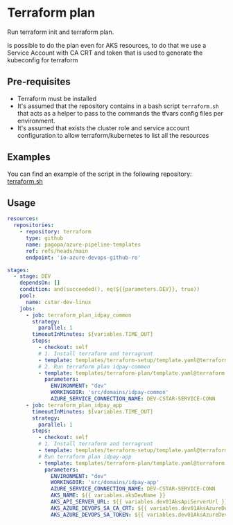 # Terraform plan

Run terraform init and terraform plan.

Is possible to do the plan even for AKS resources, to do that we use a Service Account with CA CRT and token that is used to generate the kubeconfig for terraform

## Pre-requisites

* Terraform must be installed
* It's assumed that the repository contains in a bash script `terraform.sh` that acts as a helper to pass to the commands the tfvars config files per environment.
* It's assumed that exists the cluster role and service account configuration to allow terraform/kubernetes to list all the resources

## Examples

You can find an example of the script in the following repository: [terraform.sh](https://github.com/pagopa/selfcare-infra/blob/main/src/core/terraform.sh)

## Usage

```yaml
resources:
  repositories:
    - repository: terraform
      type: github
      name: pagopa/azure-pipeline-templates
      ref: refs/heads/main
      endpoint: 'io-azure-devops-github-ro'

stages:
  - stage: DEV
    dependsOn: []
    condition: and(succeeded(), eq(${{parameters.DEV}}, true))
    pool:
      name: cstar-dev-linux
    jobs:
      - job: terraform_plan_idpay_common
        strategy:
          parallel: 1
        timeoutInMinutes: $[variables.TIME_OUT]
        steps:
          - checkout: self
          # 1. Install terraform and terragrunt
          - template: templates/terraform-setup/template.yaml@terraform
          # 2. Run terraform plan idpay-common
          - template: templates/terraform-plan/template.yaml@terraform
            parameters:
              ENVIRONMENT: "dev"
              WORKINGDIR: 'src/domains/idpay-common'
              AZURE_SERVICE_CONNECTION_NAME: DEV-CSTAR-SERVICE-CONN
      - job: terraform_plan_idpay_app
        timeoutInMinutes: $[variables.TIME_OUT]
        strategy:
          parallel: 1
        steps:
          - checkout: self
          # 1. Install terraform and terragrunt
          - template: templates/terraform-setup/template.yaml@terraform
          # Run terraform plan idpay-app
          - template: templates/terraform-plan/template.yaml@terraform
            parameters:
              ENVIRONMENT: "dev"
              WORKINGDIR: 'src/domains/idpay-app'
              AZURE_SERVICE_CONNECTION_NAME: DEV-CSTAR-SERVICE-CONN
              AKS_NAME: ${{ variables.aksDevName }}
              AKS_API_SERVER_URL: ${{ variables.dev01AksApiServerUrl }}
              AKS_AZURE_DEVOPS_SA_CA_CRT: ${{ variables.dev01AksAzureDevopsSACacrt }}
              AKS_AZURE_DEVOPS_SA_TOKEN: ${{ variables.dev01AksAzureDevopsSAToken }}
```
